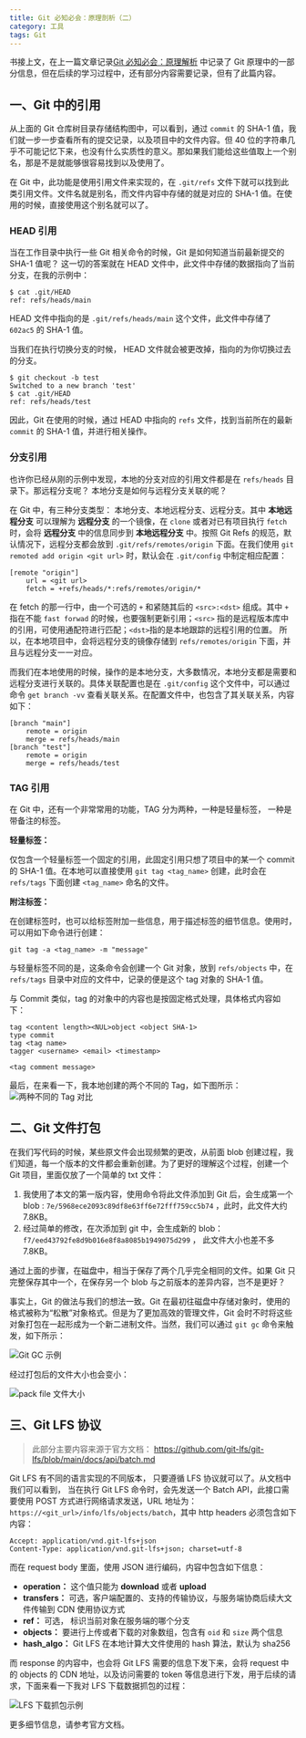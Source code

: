 ```yaml
---
title: Git 必知必会：原理剖析（二）
category: 工具
tags: Git
---
```


书接上文，在上一篇文章记录[Git 必知必会：原理解析](https://mp.weixin.qq.com/s/BZhNlwkO9Qnla8cS1DMR5Q) 中记录了 Git 原理中的一部分信息，但在后续的学习过程中，还有部分内容需要记录，但有了此篇内容。

## 一、Git 中的引用

从上面的 Git 仓库树目录存储结构图中，可以看到，通过 `commit` 的 SHA-1 值，我们就一步一步查看所有的提交记录，以及项目中的文件内容。但 40 位的字符串几乎不可能记忆下来，也没有什么实质性的意义。那如果我们能给这些值取上一个别名，那是不是就能够很容易找到以及使用了。

在 Git 中，此功能是使用引用文件来实现的，在 `.git/refs` 文件下就可以找到此类引用文件。文件名就是别名，而文件内容中存储的就是对应的 SHA-1 值。在使用的时候，直接使用这个别名就可以了。

### HEAD 引用

当在工作目录中执行一些 Git 相关命令的时候，Git 是如何知道当前最新提交的 SHA-1 值呢？ 这一切的答案就在 HEAD 文件中，此文件中存储的数据指向了当前分支，在我的示例中：

```shell
$ cat .git/HEAD
ref: refs/heads/main
```

HEAD 文件中指向的是 `.git/refs/heads/main`  这个文件，此文件中存储了 `602ac5` 的 SHA-1 值。

当我们在执行切换分支的时候， HEAD 文件就会被更改掉，指向的为你切换过去的分支。

```shell
$ git checkout -b test
Switched to a new branch 'test'
$ cat .git/HEAD
ref: refs/heads/test
```

因此，Git 在使用的时候，通过 HEAD 中指向的 `refs` 文件，找到当前所在的最新 `commit` 的 SHA-1 值，并进行相关操作。

### 分支引用

也许你已经从刚的示例中发现，本地的分支对应的引用文件都是在 `refs/heads` 目录下。那远程分支呢？ 本地分支是如何与远程分支关联的呢？

在 Git 中，有三种分支类型： 本地分支、本地远程分支、远程分支。其中 **本地远程分支** 可以理解为 **远程分支** 的一个镜像，在 `clone` 或者对已有项目执行 `fetch` 时，会将 **远程分支** 中的信息同步到 **本地远程分支** 中。按照 Git Refs 的规范，默认情况下，远程分支都会放到 `.git/refs/remotes/origin` 下面。在我们使用
`git remoted add origin <git url>` 时，默认会在 `.git/config` 中制定相应配置：

```
[remote "origin"]
	url = <git url>
	fetch = +refs/heads/*:refs/remotes/origin/*
```

在 fetch 的那一行中，由一个可选的 `+` 和紧随其后的 `<src>:<dst>` 组成。其中 `+` 指在不能 `fast forwad` 的时候，也要强制更新引用；`<src>` 指的是远程版本库中的引用，可使用通配符进行匹配；`<dst>`指的是本地跟踪的远程引用的位置。 所以，在本地项目中，会将远程分支的镜像存储到 `refs/remotes/origin` 下面，并且与远程分支一一对应。

而我们在本地使用的时候，操作的是本地分支，大多数情况，本地分支都是需要和远程分支进行关联的。具体关联配置也是在 `.git/config` 这个文件中，可以通过命令 `get branch -vv` 查看关联关系。在配置文件中，也包含了其关联关系，内容如下：

```
[branch "main"]
	remote = origin
	merge = refs/heads/main
[branch "test"]
	remote = origin
	merge = refs/heads/test
```

### TAG 引用

在 Git 中，还有一个非常常用的功能，TAG 分为两种，一种是轻量标签， 一种是带备注的标签。

**轻量标签：** 

仅包含一个轻量标签一个固定的引用，此固定引用只想了项目中的某一个 commit 的 SHA-1 值。在本地可以直接使用 `git tag <tag_name>` 创建，此时会在 `refs/tags` 下面创建 `<tag_name>` 命名的文件。

**附注标签：**

在创建标签时，也可以给标签附加一些信息，用于描述标签的细节信息。使用时，可以用如下命令进行创建：

``` 
git tag -a <tag_name> -m "message"
```

与轻量标签不同的是，这条命令会创建一个 Git 对象，放到 `refs/objects` 中，在 `refs/tags` 目录中对应的文件中，记录的便是这个 tag 对象的 SHA-1 值。 

与 Commit 类似，tag 的对象中的内容也是按固定格式处理，具体格式内容如下：

```
tag <content length><NUL>object <object SHA-1>
type commit
tag <tag name>
tagger <username> <email> <timestamp>

<tag comment message>

```

最后，在来看一下，我本地创建的两个不同的 Tag，如下图所示： ![两种不同的 Tag 对比](https://raw.githubusercontent.com/Pinned/pinned.github.io/refs/heads/awesome-picture/753bffcdc0864bcd88fefeb1d3ed4225.png)


## 二、Git 文件打包

在我们写代码的时候，某些原文件会出现频繁的更改，从前面 blob 创建过程，我们知道，每一个版本的文件都会重新创建。为了更好的理解这个过程，创建一个 Git 项目，里面仅放了一个简单的 txt 文件：

1. 我使用了本文的第一版内容，使用命令将此文件添加到 Git 后，会生成第一个 blob : `7e/5968ece2093c89df8e63ff6e72fff759cc5b74` ，此时，此文件大约 7.8KB。
2. 经过简单的修改，在次添加到 git 中，会生成新的 blob： `f7/eed43792fe8d9b016e8f8a8085b1949075d299` ， 此文件大小也差不多 7.8KB。

通过上面的步骤，在磁盘中，相当于保存了两个几乎完全相同的文件。如果 Git 只完整保存其中一个，在保存另一个 blob 与之前版本的差异内容，岂不是更好？

事实上，Git 的做法与我们的想法一致。Git 在最初往磁盘中存储对象时，使用的格式被称为“松散”对象格式。但是为了更加高效的管理文件，Git 会时不时将这些对象打包在一起形成为一个新二进制文件。当然，我们可以通过 `git gc` 命令来触发，如下所示：

![Git GC 示例](https://raw.githubusercontent.com/Pinned/pinned.github.io/refs/heads/awesome-picture/7633ded1ec4e48e2bd92bacaee9ea22f.png)

经过打包后的文件大小也会变小：

![pack file 文件大小](https://raw.githubusercontent.com/Pinned/pinned.github.io/refs/heads/awesome-picture/a7825aca54834f2ba5ceff5ec64c762a.png)

## 三、Git LFS 协议
> 此部分主要内容来源于官方文档： https://github.com/git-lfs/git-lfs/blob/main/docs/api/batch.md

Git LFS 有不同的语言实现的不同版本， 只要遵循 LFS 协议就可以了。从文档中我们可以看到， 当在执行 Git LFS 命令时，会先发送一个 Batch API，此接口需要使用 POST 方式进行网络请求发送，URL 地址为： `https://<git_url>/info/lfs/objects/batch`，其中 http headers  必须包含如下内容：

```
Accept: application/vnd.git-lfs+json
Content-Type: application/vnd.git-lfs+json; charset=utf-8
```

而在 request body 里面，使用 JSON 进行编码，内容中包含如下信息：

+ **operation：** 这个值只能为 **download** 或者 **upload**
+ **transfers：** 可选，客户端配置的、支持的传输协议，与服务端协商后续大文件传输到 CDN 使用协议方式
+ **ref：** 可选， 标识当前对象在服务端的哪个分支
+ **objects：** 要进行上传或者下载的对象数组，包含有 `oid` 和 `size` 两个信息
+ **hash_algo：** Git LFS 在本地计算大文件使用的 hash 算法，默认为 sha256

而 response 的内容中，也会将 Git LFS 需要的信息下发下来，会将 request 中的 objects 的 CDN 地址，以及访问需要的 token 等信息进行下发，用于后续的请求，下面来看一下我对 LFS 下载数据抓包的过程：

![LFS 下载抓包示例](https://raw.githubusercontent.com/Pinned/pinned.github.io/refs/heads/awesome-picture/b111f8d66c764d0db733780ad6db78dd.png)

更多细节信息，请参考官方文档。